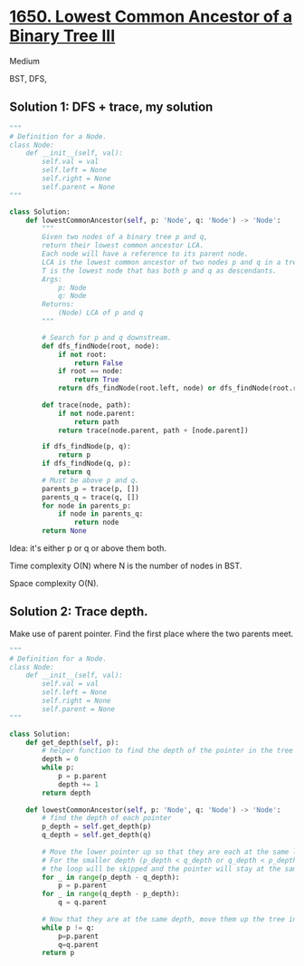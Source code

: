 # [1650. Lowest Common Ancestor of a Binary Tree III](https://leetcode.com/problems/lowest-common-ancestor-of-a-binary-tree-iii/)

Medium

BST, DFS,



## Solution 1: DFS + trace, my solution

```python
"""
# Definition for a Node.
class Node:
    def __init__(self, val):
        self.val = val
        self.left = None
        self.right = None
        self.parent = None
"""

class Solution:
    def lowestCommonAncestor(self, p: 'Node', q: 'Node') -> 'Node':
        """
        Given two nodes of a binary tree p and q,
        return their lowest common ancestor LCA.
        Each node will have a reference to its parent node.
        LCA is the lowest common ancestor of two nodes p and q in a tree
        T is the lowest node that has both p and q as descendants.
        Args:
            p: Node
            q: Node
        Returns:
            (Node) LCA of p and q
        """

        # Search for p and q downstream.
        def dfs_findNode(root, node):
            if not root:
                return False
            if root == node:
                return True
            return dfs_findNode(root.left, node) or dfs_findNode(root.right, node)
        
        def trace(node, path):
            if not node.parent:
                return path
            return trace(node.parent, path + [node.parent])

        if dfs_findNode(p, q):
            return p
        if dfs_findNode(q, p):
            return q
        # Must be above p and q.
        parents_p = trace(p, [])
        parents_q = trace(q, [])
        for node in parents_p:
            if node in parents_q:
                return node
        return None

```

Idea: it's either p or q or above them both. 

Time complexity O(N) where N is the number of nodes in BST.

Space complexity O(N).





## Solution 2: Trace depth.

Make use of parent pointer. Find the first place where the two parents meet. 

```python
"""
# Definition for a Node.
class Node:
    def __init__(self, val):
        self.val = val
        self.left = None
        self.right = None
        self.parent = None
"""

class Solution:
    def get_depth(self, p):
		# helper function to find the depth of the pointer in the tree
        depth = 0
        while p:
            p = p.parent
            depth += 1
        return depth
    
    def lowestCommonAncestor(self, p: 'Node', q: 'Node') -> 'Node':
		# find the depth of each pointer
        p_depth = self.get_depth(p)
        q_depth = self.get_depth(q)
		
		# Move the lower pointer up so that they are each at the same level. 
		# For the smaller depth (p_depth < q_depth or q_depth < p_depth), 
		# the loop will be skipped and the pointer will stay at the same depth.
        for _ in range(p_depth - q_depth):
            p = p.parent
        for _ in range(q_depth - p_depth):
            q = q.parent
        
		# Now that they are at the same depth, move them up the tree in parallel until they meet
        while p != q:
            p=p.parent
            q=q.parent
        return p
```

